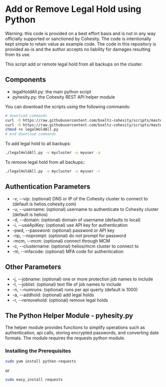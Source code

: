# Add or Remove Legal Hold using Python

Warning: this code is provided on a best effort basis and is not in any way officially supported or sanctioned by Cohesity. The code is intentionally kept simple to retain value as example code. The code in this repository is provided as-is and the author accepts no liability for damages resulting from its use.

This script add or remote legal hold from all backups on the cluster.

## Components

* legalHoldAll.py: the main python script
* pyhesity.py: the Cohesity REST API helper module

You can download the scripts using the following commands:

```bash
# download commands
curl -O https://raw.githubusercontent.com/bseltz-cohesity/scripts/master/python/legalHoldAll/legalHoldAll.py
curl -O https://raw.githubusercontent.com/bseltz-cohesity/scripts/master/python/pyhesity.py
chmod +x legalHoldAll.py
# end download commands
```

To add legal hold to all backups:

```bash
./legalHoldAll.py -v mycluster -u myuser -a
```

To remove legal hold from all backups::

```bash
./legalHoldAll.py -v mycluster -u myuser -r
```

## Authentication Parameters

* -v, --vip: (optional) DNS or IP of the Cohesity cluster to connect to (default is helios.cohesity.com)
* -u, --username: (optional) username to authenticate to Cohesity cluster (default is helios)
* -d, --domain: (optional) domain of username (defaults to local)
* -i, --useApiKey: (optional) use API key for authentication
* -pwd, --password: (optional) password or API key
* -np, --noprompt: (optional) do not prompt for password
* -mcm, --mcm: (optional) connect through MCM
* -c, --clustername: (optional) helios/mcm cluster to connect to
* -m, --mfacode: (optional) MFA code for authentication

## Other Parameters

* -j, --jobname: (optional) one or more protection job names to include
* -l, --joblist: (optional) text file of job names to include
* -n, --numruns: (optional) runs per api querty (default is 1000)
* -a, --addhold: (optional) add legal holds
* -r, --removehold: (optional) remove legal holds

## The Python Helper Module - pyhesity.py

The helper module provides functions to simplify operations such as authentication, api calls, storing encrypted passwords, and converting date formats. The module requires the requests python module.

### Installing the Prerequisites

```bash
sudo yum install python-requests
```

or

```bash
sudo easy_install requests
```
